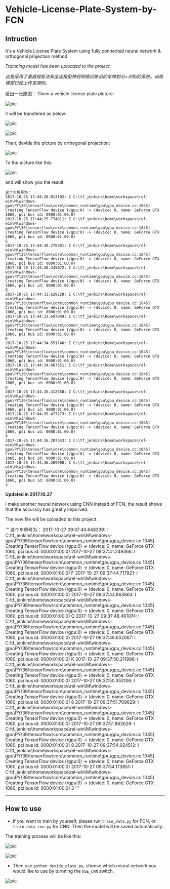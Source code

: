 # Vehicle-License-Plate-System-by-FCN

## Intruction

It's a Vehicle License Plate System using fully connected neural network &amp; orthogonal projection method

_Trainning model has been uploaded to the project._

_这是采用了垂直投影法和全连接型神经网络训练出的车牌划分+识别的系统。训练模型已经上传至源码。_

给出一张原图：
Given a vehicle license plate picture:

 ![pic](https://github.com/AdamAlive/MarkdownRef/blob/master/160.jpg?raw=true )
 
 it will be transfered as below:
 
 ![pic](https://github.com/AdamAlive/MarkdownRef/blob/master/216.jpg?raw=true )
 
 ![pic](https://github.com/AdamAlive/MarkdownRef/blob/master/217.jpg?raw=true )
 
 Then, devide the picture by orthogonal projection:
 
 ![pic](https://github.com/AdamAlive/MarkdownRef/blob/master/177.jpg?raw=true )
 
 To the picture like this:
 
 ![pic](https://github.com/AdamAlive/MarkdownRef/blob/master/159.jpg?raw=true )
 
 and will show you the result.
 
 ```
 这个车牌号为：
2017-10-25 17:44:20.013102: I C:\tf_jenkins\home\workspace\rel-win\M\windows-gpu\PY\36\tensorflow\core\common_runtime\gpu\gpu_device.cc:1045] Creating TensorFlow device (/gpu:0) -> (device: 0, name: GeForce GTX 1060, pci bus id: 0000:01:00.0)
2017-10-25 17:44:25.774811: I C:\tf_jenkins\home\workspace\rel-win\M\windows-gpu\PY\36\tensorflow\core\common_runtime\gpu\gpu_device.cc:1045] Creating TensorFlow device (/gpu:0) -> (device: 0, name: GeForce GTX 1060, pci bus id: 0000:01:00.0)
G
2017-10-25 17:44:30.278381: I C:\tf_jenkins\home\workspace\rel-win\M\windows-gpu\PY\36\tensorflow\core\common_runtime\gpu\gpu_device.cc:1045] Creating TensorFlow device (/gpu:0) -> (device: 0, name: GeForce GTX 1060, pci bus id: 0000:01:00.0)
2017-10-25 17:44:30.345072: I C:\tf_jenkins\home\workspace\rel-win\M\windows-gpu\PY\36\tensorflow\core\common_runtime\gpu\gpu_device.cc:1045] Creating TensorFlow device (/gpu:0) -> (device: 0, name: GeForce GTX 1060, pci bus id: 0000:01:00.0)
Q
2017-10-25 17:44:31.629228: I C:\tf_jenkins\home\workspace\rel-win\M\windows-gpu\PY\36\tensorflow\core\common_runtime\gpu\gpu_device.cc:1045] Creating TensorFlow device (/gpu:0) -> (device: 0, name: GeForce GTX 1060, pci bus id: 0000:01:00.0)
2017-10-25 17:44:31.697049: I C:\tf_jenkins\home\workspace\rel-win\M\windows-gpu\PY\36\tensorflow\core\common_runtime\gpu\gpu_device.cc:1045] Creating TensorFlow device (/gpu:0) -> (device: 0, name: GeForce GTX 1060, pci bus id: 0000:01:00.0)
K
2017-10-25 17:44:34.551740: I C:\tf_jenkins\home\workspace\rel-win\M\windows-gpu\PY\36\tensorflow\core\common_runtime\gpu\gpu_device.cc:1045] Creating TensorFlow device (/gpu:0) -> (device: 0, name: GeForce GTX 1060, pci bus id: 0000:01:00.0)
2017-10-25 17:44:34.667551: I C:\tf_jenkins\home\workspace\rel-win\M\windows-gpu\PY\36\tensorflow\core\common_runtime\gpu\gpu_device.cc:1045] Creating TensorFlow device (/gpu:0) -> (device: 0, name: GeForce GTX 1060, pci bus id: 0000:01:00.0)
8
2017-10-25 17:44:35.412358: I C:\tf_jenkins\home\workspace\rel-win\M\windows-gpu\PY\36\tensorflow\core\common_runtime\gpu\gpu_device.cc:1045] Creating TensorFlow device (/gpu:0) -> (device: 0, name: GeForce GTX 1060, pci bus id: 0000:01:00.0)
2017-10-25 17:44:35.477273: I C:\tf_jenkins\home\workspace\rel-win\M\windows-gpu\PY\36\tensorflow\core\common_runtime\gpu\gpu_device.cc:1045] Creating TensorFlow device (/gpu:0) -> (device: 0, name: GeForce GTX 1060, pci bus id: 0000:01:00.0)
8
2017-10-25 17:44:36.207343: I C:\tf_jenkins\home\workspace\rel-win\M\windows-gpu\PY\36\tensorflow\core\common_runtime\gpu\gpu_device.cc:1045] Creating TensorFlow device (/gpu:0) -> (device: 0, name: GeForce GTX 1060, pci bus id: 0000:01:00.0)
2017-10-25 17:44:36.269908: I C:\tf_jenkins\home\workspace\rel-win\M\windows-gpu\PY\36\tensorflow\core\common_runtime\gpu\gpu_device.cc:1045] Creating TensorFlow device (/gpu:0) -> (device: 0, name: GeForce GTX 1060, pci bus id: 0000:01:00.0)
3
 ```
 
 __Updated in 2017.10.27__
 
 I make another neural network using CNN instead of FCN, the result shows that the accuracy has greatly imporved.
 
 The new file will be uploaded to this project.
 
 '''
 这个车牌号为：
2017-10-27 09:37:40.648339: I C:\tf_jenkins\home\workspace\rel-win\M\windows-gpu\PY\36\tensorflow\core\common_runtime\gpu\gpu_device.cc:1045] Creating TensorFlow device (/gpu:0) -> (device: 0, name: GeForce GTX 1060, pci bus id: 0000:01:00.0)
2017-10-27 09:37:41.249366: I C:\tf_jenkins\home\workspace\rel-win\M\windows-gpu\PY\36\tensorflow\core\common_runtime\gpu\gpu_device.cc:1045] Creating TensorFlow device (/gpu:0) -> (device: 0, name: GeForce GTX 1060, pci bus id: 0000:01:00.0)
F
2017-10-27 09:37:44.717921: I C:\tf_jenkins\home\workspace\rel-win\M\windows-gpu\PY\36\tensorflow\core\common_runtime\gpu\gpu_device.cc:1045] Creating TensorFlow device (/gpu:0) -> (device: 0, name: GeForce GTX 1060, pci bus id: 0000:01:00.0)
2017-10-27 09:37:44.863863: I C:\tf_jenkins\home\workspace\rel-win\M\windows-gpu\PY\36\tensorflow\core\common_runtime\gpu\gpu_device.cc:1045] Creating TensorFlow device (/gpu:0) -> (device: 0, name: GeForce GTX 1060, pci bus id: 0000:01:00.0)
Q
2017-10-27 09:37:48.461074: I C:\tf_jenkins\home\workspace\rel-win\M\windows-gpu\PY\36\tensorflow\core\common_runtime\gpu\gpu_device.cc:1045] Creating TensorFlow device (/gpu:0) -> (device: 0, name: GeForce GTX 1060, pci bus id: 0000:01:00.0)
2017-10-27 09:37:48.652067: I C:\tf_jenkins\home\workspace\rel-win\M\windows-gpu\PY\36\tensorflow\core\common_runtime\gpu\gpu_device.cc:1045] Creating TensorFlow device (/gpu:0) -> (device: 0, name: GeForce GTX 1060, pci bus id: 0000:01:00.0)
K
2017-10-27 09:37:50.211998: I C:\tf_jenkins\home\workspace\rel-win\M\windows-gpu\PY\36\tensorflow\core\common_runtime\gpu\gpu_device.cc:1045] Creating TensorFlow device (/gpu:0) -> (device: 0, name: GeForce GTX 1060, pci bus id: 0000:01:00.0)
2017-10-27 09:37:50.353106: I C:\tf_jenkins\home\workspace\rel-win\M\windows-gpu\PY\36\tensorflow\core\common_runtime\gpu\gpu_device.cc:1045] Creating TensorFlow device (/gpu:0) -> (device: 0, name: GeForce GTX 1060, pci bus id: 0000:01:00.0)
8
2017-10-27 09:37:51.709629: I C:\tf_jenkins\home\workspace\rel-win\M\windows-gpu\PY\36\tensorflow\core\common_runtime\gpu\gpu_device.cc:1045] Creating TensorFlow device (/gpu:0) -> (device: 0, name: GeForce GTX 1060, pci bus id: 0000:01:00.0)
2017-10-27 09:37:51.862629: I C:\tf_jenkins\home\workspace\rel-win\M\windows-gpu\PY\36\tensorflow\core\common_runtime\gpu\gpu_device.cc:1045] Creating TensorFlow device (/gpu:0) -> (device: 0, name: GeForce GTX 1060, pci bus id: 0000:01:00.0)
8
2017-10-27 09:37:54.024512: I C:\tf_jenkins\home\workspace\rel-win\M\windows-gpu\PY\36\tensorflow\core\common_runtime\gpu\gpu_device.cc:1045] Creating TensorFlow device (/gpu:0) -> (device: 0, name: GeForce GTX 1060, pci bus id: 0000:01:00.0)
2017-10-27 09:37:54.173851: I C:\tf_jenkins\home\workspace\rel-win\M\windows-gpu\PY\36\tensorflow\core\common_runtime\gpu\gpu_device.cc:1045] Creating TensorFlow device (/gpu:0) -> (device: 0, name: GeForce GTX 1060, pci bus id: 0000:01:00.0)
3
 '''
 
 
 *********************
 
 ## How to use
 
 - If you want to train by yourself, please run `` train_data.py `` for FCN, or `` train_data_cnn.py `` for CNN. Then the model will be saved automatically.
 
 The training process will be like this:
 
 ![pic](https://github.com/AdamAlive/MarkdownRef/blob/master/228.jpg?raw=true)
 
 ![pic](https://github.com/AdamAlive/MarkdownRef/blob/master/229.jpg?raw=true)
 
 - Then use `` python devide_plate.py ``, choose which neural network you would like to use by turnning the `` USE_CNN `` switch.
 
 ![pic](https://github.com/AdamAlive/MarkdownRef/blob/master/230.jpg?raw=true)
